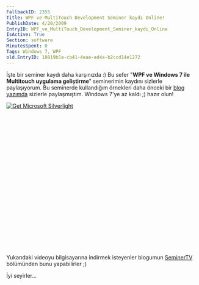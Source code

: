 ```yaml
---
FallbackID: 2355
Title: WPF ve MultiTouch Development Seminer kaydı Online!
PublishDate: 4/20/2009
EntryID: WPF_ve_MultiTouch_Development_Seminer_kaydi_Online
IsActive: True
Section: software
MinutesSpent: 0
Tags: Windows 7, WPF
old.EntryID: 18819b5a-cb41-4eae-ad4a-b2ccd14e1272
---
```

İşte bir seminer kaydı daha karşınızda :) Bu sefer "**WPF ve Windows 7
ile Multitouch uygulama geliştirme**" seminerimin kaydını sizlerle
paylaşıyorum. Bu seminerde kullandığım örnekleri daha önceki bir [blog
yazımda](http://daron.yondem.com/tr/post/7be5f55f-130b-4149-ae6b-9e643b362f38)
sizlerle paylaşmıştım. Windows 7'ye az kaldı ;) hazır olun!

<div style="width:512px;height:384px;">

[![Get Microsoft
Silverlight](http://go2.microsoft.com/fwlink/?LinkId=108181)](http://go2.microsoft.com/fwlink/?LinkID=124807)

</div>

Yukarıdaki videoyu bilgisayarına indirmek isteyenler blogumun
[SeminerTV](http://daron.yondem.com/tr/formatpage.aspx?path=seminertv.format.html)
bölümünden bunu yapabilirler ;)

İyi seyirler...


